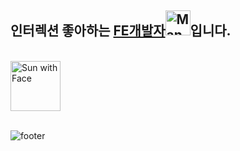 ## 인터렉션 좋아하는 [FE개발자](https://qpwoei0123.github.io/)<img src="https://raw.githubusercontent.com/Tarikul-Islam-Anik/Animated-Fluent-Emojis/master/Emojis/People/Man%20Technologist.png" alt="Man Technologist" width="40"/>입니다.

<br/>

<img src="https://raw.githubusercontent.com/Tarikul-Islam-Anik/Animated-Fluent-Emojis/master/Emojis/Travel%20and%20places/Sun%20with%20Face.png" alt="Sun with Face" height="80" />

<br/>
<br/>

![footer](https://capsule-render.vercel.app/api?type=waving&color=0:46c9df,50:B6E3FF&section=footer&text=🏝️&fontAlign=95&height=100)
<!-- 

### "사용자와 상호작용하는 결과물을 만드는 것을 좋아하여 꾸준히 프론트엔드 개발을 하고 있습니다"


  ![TypeScript](https://img.shields.io/badge/typescript-%23007ACC.svg?style=for-the-badge&logo=typescript&logoColor=white)
    ![React](https://img.shields.io/badge/react-%2320232a.svg?style=for-the-badge&logo=react&logoColor=%2361DAFB)
      ![TailwindCSS](https://img.shields.io/badge/tailwindcss-%2338B2AC.svg?style=for-the-badge&logo=tailwind-css&logoColor=white)

### <image src='https://raw.githubusercontent.com/Tarikul-Islam-Anik/tarikul-islam-anik/main/assets/images/Rocket.png' width="2.3%" /> Language 

  ![HTML5](https://img.shields.io/badge/html5-%23E34F26.svg?style=for-the-badge&logo=html5&logoColor=white)
  ![CSS3](https://img.shields.io/badge/css3-%231572B6.svg?style=for-the-badge&logo=css3&logoColor=white)
  ![JavaScript](https://img.shields.io/badge/javascript-%23323330.svg?style=for-the-badge&logo=javascript&logoColor=%23F7DF1E)


<br/>

###  Technical Skills & Technologies 


- Front-end frameworks & libraries
  

  ![Next JS](https://img.shields.io/badge/Next-black?style=for-the-badge&logo=next.js&logoColor=white)

- State Management Tools 
  
  ![React Query](https://img.shields.io/badge/-React%20Query-FF4154?style=for-the-badge&logo=react%20query&logoColor=white)
  ![Redux](https://img.shields.io/badge/redux-%23593d88.svg?style=for-the-badge&logo=redux&logoColor=white)
  ![Zustand](https://img.shields.io/badge/Zustand-violet?style=for-the-badge&logo=zustand.js&logoColor=white)

- Front-end UI frameworks & libraries 

  ![Styled Components](https://img.shields.io/badge/styled--components-DB7093?style=for-the-badge&logo=styled-components&logoColor=white)
  ![Bootstrap](https://img.shields.io/badge/bootstrap-%238511FA.svg?style=for-the-badge&logo=bootstrap&logoColor=white)


<br/>

### <image src='https://github.com/Tarikul-Islam-Anik/tarikul-islam-anik/blob/main/assets/images/Folded%20Hands%20Light%20Skin%20Tone.png?raw=true' width="2.3%" /> Collaborations 

  ![Git](https://img.shields.io/badge/git-%23F05033.svg?style=for-the-badge&logo=git&logoColor=white)
  ![Figma](https://img.shields.io/badge/figma-yellow.svg?style=for-the-badge&logo=figma&logoColor=white)
  ![Notion](https://img.shields.io/badge/Notion-grey.svg?style=for-the-badge&logo=Notion&logoColor=white)



